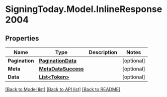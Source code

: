
# SigningToday.Model.InlineResponse2004

## Properties

Name | Type | Description | Notes
------------ | ------------- | ------------- | -------------
**Pagination** | [**PaginationData**](PaginationData.md) |  | [optional] 
**Meta** | [**MetaDataSuccess**](MetaDataSuccess.md) |  | [optional] 
**Data** | [**List&lt;Token&gt;**](Token.md) |  | [optional] 

[[Back to Model list]](../README.md#documentation-for-models)
[[Back to API list]](../README.md#documentation-for-api-endpoints)
[[Back to README]](../README.md)

